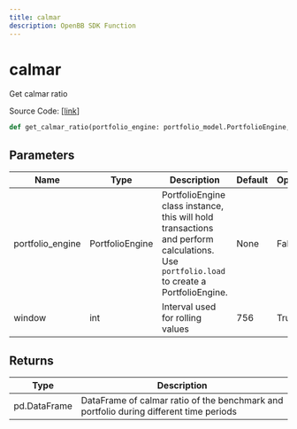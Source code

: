 ```yaml
---
title: calmar
description: OpenBB SDK Function
---
```


# calmar

Get calmar ratio

Source Code: [[link](https://github.com/OpenBB-finance/OpenBBTerminal/tree/main/openbb_terminal/portfolio/portfolio_model.py#L1412)]

```python
def get_calmar_ratio(portfolio_engine: portfolio_model.PortfolioEngine, window: int = 756) -> None
```
## Parameters

| Name | Type | Description | Default | Optional |
| ---- | ---- | ----------- | ------- | -------- |
| portfolio_engine | PortfolioEngine | PortfolioEngine class instance, this will hold transactions and perform calculations.<br/>Use `portfolio.load` to create a PortfolioEngine. | None | False |
| window | int | Interval used for rolling values | 756 | True |

## Returns

| Type | Description |
| ---- | ----------- |
| pd.DataFrame | DataFrame of calmar ratio of the benchmark and portfolio during different time periods |

